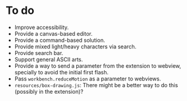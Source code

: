 # To do

- Improve accessibility.
- Provide a canvas-based editor.
- Provide a command-based solution.
- Provide mixed light/heavy characters via search.
- Provide search bar.
- Support general ASCII arts.
- Provide a way to send a parameter from the extension to webview, specially to
  avoid the initial first flash.
- Pass `workbench.reduceMotion` as a parameter to webviews.
- `resources/box-drawing.js`: There might be a better way to do this (possibly
  in the extension)?
